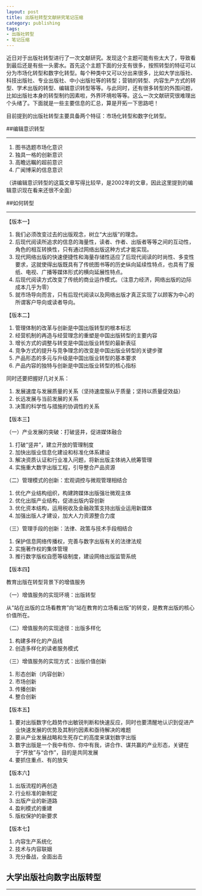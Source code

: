 ```yaml
---
layout: post
title: 出版社转型文献研究笔记压缩
category: publishing
tags:
- 出版社转型
- 笔记压缩
---
```


近日对于出版社转型进行了一次文献研究。发现这个主题可能有些太大了，导致看到最后还是有些一头雾水。首先这个主题下面的分支有很多，按照转型的特征可以分为市场化转型和数字化转型。每个种类中又可以分出来很多，比如大学出版社、科技出版社、专业出版社、中小出版社等的转型；营销的转型、内容生产方式的转型、学术出版的转型、编辑意识转型等等。与此同时，还有很多转型的外围问题，比如出版社本身的转型制约因素啦，外界环境啦等等。这么一次文献研究很难理出个头绪了。下面就是一些主要信息的汇总，算是开拓一下思路吧！
<!--more-->

目前提到的出版社转型主要具备两个特征：市场化转型和数字化转型。


##编辑意识转型
<hr>

1. 图书选题市场化意识
2. 独具一格的创新意识
3. 高瞻远瞩的超前意识
4. 广闻博采的信息意识

（讲编辑意识转型的这篇文章写得比较早，是2002年的文章，因此这里提到的编辑意识现在看来还很不全面）


##如何转型
<hr>

【版本一】

1. 我们必须改变过去的出版观念，树立“大出版”的理念。
2. 后现代阅读所追求的信息的海量性，读者、作者、出版者等等之间的互动性，角色的相互转换性，只有通过网络出版这种方式才能实现。
3. 现代网络出版的快速便捷性和海量存储性适应了后现代阅读的时尚性、多变性要求，这就使得出版既具有了传统图书等的历史纵向延续性特点，也具有了报纸、电视、广播等媒体形式的横向延展性特点。
4. 后现代阅读方式改变了传统的商业运作模式。（注意力经济，网络出版的边际成本几乎为零）
5. 就市场导向而言，只有后现代阅读以及网络出版才真正实现了以顾客为中心的所谓客户导向或读者导向。

【版本二】

1. 管理体制的改革与创新是中国出版转型的根本标志
2. 经营机制的再造与经营理念的重塑是中国出版转型的主要内容
3. 增长方式的调整与转变是中国出版业转型的最新表征
4. 竞争方式的提升与竞争理念的改变是中国出版业转型的关键步骤
5. 产品形态的多元与升级是中国出版业转型的基本要求
6. 产品内容的独特与创新是中国出版业转型的核心指标

同时还要把握好几对关系：

1. 发展速度与发展质量的关系（坚持速度服从于质量；坚持以质量促效益）
2. 长远发展与当前发展的关系
3. 决策的科学性与措施的协调性的关系

【版本三】

（一）产业发展的突破：打破竖井，促进媒体融合

1. 打破“竖井”，建立开放的管理制度
2. 加快出版业信息化建设和标准化体系建设
3. 解决资质认证和行业准入问题，将新出版主体纳入统筹管理
4. 实施重大数字出版工程，引导整合产品资源

（二）管理模式的创新：宏观调控与微观管理相结合

1. 优化产业结构组织，构建跨媒体出版强壮微观主体
2. 优化出版产业结构，促进出版内容创新
3. 优化资本结构，运用税收及金融政策支持出版业运用新媒体
4. 加强出版人才建设，加大人力资源整合力度

（三）管理手段的创新：法律、政策与技术手段相结合

1. 保护信息网络传播权，完善与数字出版有关的法律法规
2. 实施著作权的集体管理
3. 推行数字版权自愿等级制度，建设网络出版监管系统

【版本四】

教育出版在转型背景下的增值服务

（一）增值服务的实现环境：出版转型

从“站在出版的立场看教育”向“站在教育的立场看出版”的转变，是教育出版的核心价值所在。

（二）增值服务的实现途径：出版多样化

1. 构建多样化的产品线
2. 创造多样化的读者服务模式

（三）增值服务的实现方式：出版价值创新

1. 形态创新（内容创新）
2. 市场创新
3. 传播创新
4. 整合创新

【版本五】

1. 要对出版数字化趋势作出敏锐判断和快速反应，同时也要清醒地认识到促进产业快速发展的优势及其制约因素和亟待解决的难题
2. 要从产业发展战略和生死存亡的高度来谋划数字出版
3. 数字出版是一个我中有你、你中有我，讲合作、谋共赢的产业形态，关键在于“开放”与“合作”，目的是共同发展
4. 要抓住重点、有的放矢

【版本六】

1. 出版流程的再创造
2. 行业标准的新制定
3. 出版产业的新道路
4. 盈利模式的重建
5. 版权保护的新要求

【版本七】

1. 内容生产系统化
2. 技术与内容联姻
3. 充分备战，全面出击

## 大学出版社向数字出版转型
<hr>
<!--
**（一）大学出版社向数字出版转型的迫切性**

**（二）大学出版社向数字出版转型的优势**

1. 人才和资源优势
2. 学科和品种优势

**（三）大学出版社向数字出版转型面临的问题**

1. 版权问题
2. 专业人才缺乏问题
3. 资金缺乏问题

[4] 大学出版社外部体制机制束缚

* 数字出版割裂了读者和出版社之间传统体制性关联
* 大学出版社尚不具备数字出版要求的集群发展条件

[5] 大学出版社固有的内部因素约束

* 人力资源薄弱
* 产品形式单一
* 数字技术支持欠缺

**（四）大学出版社向数字出版转型的对策**

1. 利用数字技术，实现编辑出版流程再造
2. 加强数字化的内容管理，向数字出版转型

[3] 发挥大学学术资源优势，走专业化道路

[4] 打造核心竞争力，走差异化发展之路

[5] 发挥科技人才优势，构筑数字出版平台

（6）通过挖掘内涵，继续谋求发展

* 要重视数字出版方面的战略研究
* 要通过产权多元化破解发展难题
* 要主动争取数字出版中的主导权

（7）借助高新技术发展，实现出版产业转型

* 创新出版形态，拓展数字出版领域
* 整合数字资源，实现管理模式转型
* 搭建网络平台，实现销售模式转型

（8）培养一批敢于开拓进取、善于创新的数字出版人才

##人们阅读方式的改变
<hr>

**传统阅读**

1. 传统阅读是以作者为中心的或者作者导向的。
2. 传统阅读是小众化的。
3. 传统阅读是安身立命之本。
4. 传统阅读是他律的和被迫的。
5. 传统阅读兼有功利指向和社会责任的二重性。
6. 传统阅读是记忆导向型的。

**现代阅读**

1. 现代阅读是生产导向型的。
2. 现代阅读产品的提供方式是批量生产或大规模定制的。
3. 现代阅读是一种基于内在需要的，以寻求知识和提高竞争能力为导向的阅读方式。
4. 现代阅读所提供的是理性化、系统化的知识系统，因此它既强调纵向深入，也强调横向拓展。
5. 现代阅读具有很强的功利色彩。
6. 现代阅读是存储式的。

**后现代阅读方式**

1. 后现代阅读是以读者为中心的阅读。
2. 后现代阅读是一种感性的、享受的阅读。
3. 后现代阅读是一种非线性的、跳跃式的、破碎的阅读。
4. 后现代阅读是 海量的、浏览性的浅阅读。
5. 后现代阅读是调侃的、消解（解构）和颠覆传统的。
6. 后现代阅读是多元化的、时尚的、充满着不确定性。
7. 后现代阅读欣赏方式是我行我素、率性而为的，它完全打破了传统的审美模式。
8. 后现代阅读是偷懒的，具有惰性的。
9. 后现代阅读是趣味指向型的。
10. 后现代阅读是交互的、互动的、对话式的。

## 新媒体对出版传播要素的影响分析
<hr>

**（一）传播者：出版主体日益多元化，传统出版单位把关功能减弱**

1. 新媒体与传统出版互动活跃，个人出版活动日益盛行
2. 技术平台商积极参与电子书资源整合
3. 数字服务公司成为数字期刊出版的主体
4. 电信运营商、增值服务提供商主导手机出版
5. 民族网络游戏厂商成为数字出版的主力军

**（二）内容：内容凸显核心价值，高质量内容成稀缺资源**

1. 应用价值
2. 创意或创造力
3. 知识产权

**（三）传播渠道：媒介相互渗透融合，内容与载体呈分离趋势**

**（四）受众：阅读需求个性化，新媒体价值凸显**

**（五）传播效果：技术与文化影响加深，出版管理面临新挑战

## 博弈：我国出版单位数字化转型的动力和阻力

**国内出版单位发展新媒体的动力**

1. 降低成本，提高内容产品竞争力
2. 增加新的盈利方式，赢得新的消费者
3. 准确把握市场最新动态

**国内出版单位跨媒体资源整合利用的阻力**

1. 对数字内容的掌控问题（传统资源用到数字出版会产生“水土不服”）
2. 对数字版权的保护问题
3. 对阅读需求的把握和观念问题
4. 人才、资金和技术选择的问题

  * 现阶段优秀复合型出版人才比较匮乏
  * 传统出版单位的融资能力较为有限
  * 技术标准的选择问题

**数字出版建设中碰到的主要问题与制约**

（版本一）

1. 出版内容资源收集与保存
2. 版权授权与保护
3. 技术标准与格式
4. 资金筹措与投入
5 人才培养与引进
6 管理调整与实施
7 盈利模式与运作

（版本二）

1. 产业链剧变，传统出版停滞不前
2. 技术标准不一，阅读格式五花八门
3. 利益分配不均，盈利模式不成熟
4. 盗版侵权严重，缺乏有效的制约机制

##数字出版实施重点
<hr>

1. 必须尽快建立出版内容资源数据库
2. 构建出版数字化编纂平台
3. 建立出版企业全流程的数字化管理
4. 大胆探索数字期刊出版
5. 努力做好出版社网站建设
6. 建立数字化内容投送平台
7. 积极推动按需印刷

**数字出版需要采取的主要措施**

1. 制定数字出版建设规划
2. 加强信息化基础管理建设
3. 重视版权授权与保护
4. 加强数字出版人才队伍建设
5. 加大对外合作，实现优势互补
6. 增加数字出版建设资金投入

[7] 把握数字出版变革的总趋势，从“参与者”变“领导者”
[8] 联合发展，解决运营能力差的问题，进一步由“内容提供”变“平台运营”
[9] 加强适应数字出版需要的内容产业建设，由“编辑体验”变“用户体验”

**数字出版的优势**

1. 传播速度快、范围广
2. 是零纸张、零印刷、零运输成本的运营模式
3. 具有终端分众性和营销精准性
4. 出版渠道管理简单
5. 出版物互动性强
6. 出版扩展性强、自由性大
7. 出版物的使用更加具有便利性

##推动传统出版向数字出版转型必须具备的十大能力
<hr>

1. 内容的系统聚合力
2. 数据库的深度建设力
3. 平台的高端集成力
4. 资源的跨界借助力
5. 产品的复合赢利力
6. 销售终端的宣传力
7. 行政资源的争取力
8. 行业资源的整合力
9. 社内的配套建设力
10. 顶层的设计决断力

##传统出版社数字出版转型的困惑
<hr>

1. 出版社是互联网出版机构，但没有电信增值服务运营权
2. 数字版权的归属问题
3. 是否有能力进军数字出版领域
4. 人们阅读习惯的改变是否真能提升出版行业的实际收益
5. 传统出版单位开展数字出版遇到了人才困扰
6. 传统出版业的网络运营能力差的问题
7. 谁能整合移动阅读


##社办发行的转型
<hr>

（一）现阶段社办发行面临的困境

1. 竞争环境下的市场优势不明显
2. 改制背景下的主体地位不明晰
3. 粗放的业务流程和营销管理水平需提升
4. 从业人员的职业素养亟需提高

（二）社办发行的相关观念辩误

1. “产品为王”。
2. “发行就是物流”
3. “做不好编辑做发行”

（三）社办发行的发展趋势与现代转型

1. 从以产品为导向向以市场为导向的全称营销模式转换
2. 从传统单一的销售功能向现代营销复合体转型
* 市场调研功能
* 终端增值服务功能
* 市场化的选题开发职能
3. 从单向凌乱的信息反馈向成为出版经营辅助决策的智囊转型
4. 从定位不高、缺乏自信的传统发行团队向高素质的职业化、专业化的精英团队转型

##教育出版社的转型与回归
<hr>

（一）教育出版社的转型

1. 对经营发展模式的探索
2. 对文化功业的渴望

（二）教育出版社的回归

1. 教育形势的变化
2. 民营书业的规模崛起
3. 出版集团的相继成立

（三）战略迁移的后果

1. 图书结构的变化
2. 对教育社职工的心理造成沉重打击

（四）回归有着巨大的积极意义

1. 有利于教育出版方向感的形成
2. 有利于促进对教育的价值认同
3. 有利于教育社心智的成熟

## 参考文献
<hr>

[1] 程孟辉.编辑意识转型刍议[J].中国出版,2002(7):47.

[2] 闻珂.创牌与造势——从大象版图书看新时期教育出版社的转型[J].河南大学学报(社会科学版),2002(6):171-172.

[3] 周蔚华.后现代阅读方式的兴起与出版转型[J].中国人民大学学报,2007(2):99-106.

[4] 齐峰.出版转型的时代特征及发展趋势[J].山西大学学报(哲学社会科学版),2007(3):132-138.

[5] 彭文波.新媒体对我国出版业的影响及创新对策研究[D].[出版地不详]:北京印刷学院,2008.

[6] 张燕宁.论教育出版在转型背景下的增值服务[J].宁夏大学学报(人文社会科学版),2008(6):197-199.

[7] 龙玉明.大学出版社向数字出版转型的问题探索[J].中国出版,2009(Z3):87-89.

[8] 潘利梅.大学出版社向数字出版转型的难点和对策[J].长春工业大学学报(高教研究版),2010(3):30-31+45.

[9] 赵东晓.论社办发行的现代转型[J].出版发行研究,2010(7):41-44.

[10] 李亚萍.网络数字化时代下的出版业战略转型与应变能力[J].宁夏大学学报(人文社会科学版),2010(6):178-181.

[11] 齐学进.推动传统出版向数字出版转型必须具备的十大能力[J].出版发行研究,2010(7):61-62.

[12] 周建宝.对数字出版发展的思考[J].印刷杂志,2011(4):18-20.

[13] 刘刚.大学出版社数字化转型的对策[J].四川师范大学学报(社会科学版),2011(3):154-159.

[14] 王玫.浅析电子出版给出版社造成的危机感[J].电子商务,2011(7):46-47.

[15] 刘立平.论教育出版社的转型与回归[J].编辑之友,2012(8):27-29.-->



